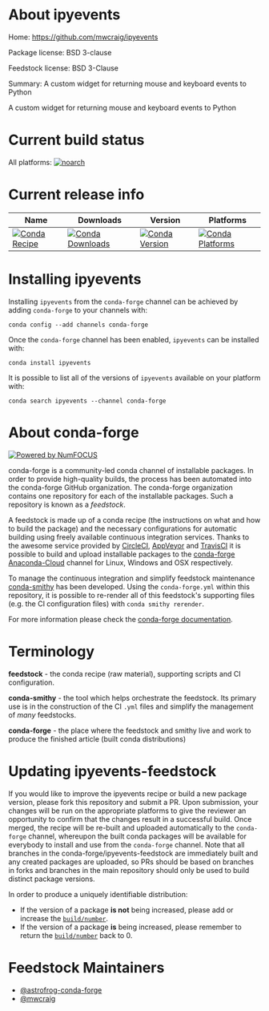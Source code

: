 <!--
# -*- mode: jinja -*-
-->

About ipyevents
===============

Home: https://github.com/mwcraig/ipyevents

Package license: BSD 3-clause

Feedstock license: BSD 3-Clause

Summary: A custom widget for returning mouse and keyboard events to Python

A custom widget for returning mouse and keyboard events to Python

Current build status
====================

All platforms:
[![noarch](https://img.shields.io/circleci/project/github/conda-forge/ipyevents-feedstock/master.svg?label=noarch)](https://circleci.com/gh/conda-forge/ipyevents-feedstock)

Current release info
====================

| Name | Downloads | Version | Platforms |
| --- | --- | --- | --- |
| [![Conda Recipe](https://img.shields.io/badge/recipe-ipyevents-green.svg)](https://anaconda.org/conda-forge/ipyevents) | [![Conda Downloads](https://img.shields.io/conda/dn/conda-forge/ipyevents.svg)](https://anaconda.org/conda-forge/ipyevents) | [![Conda Version](https://img.shields.io/conda/vn/conda-forge/ipyevents.svg)](https://anaconda.org/conda-forge/ipyevents) | [![Conda Platforms](https://img.shields.io/conda/pn/conda-forge/ipyevents.svg)](https://anaconda.org/conda-forge/ipyevents) |

Installing ipyevents
====================

Installing `ipyevents` from the `conda-forge` channel can be achieved by adding `conda-forge` to your channels with:

```
conda config --add channels conda-forge
```

Once the `conda-forge` channel has been enabled, `ipyevents` can be installed with:

```
conda install ipyevents
```

It is possible to list all of the versions of `ipyevents` available on your platform with:

```
conda search ipyevents --channel conda-forge
```


About conda-forge
=================

[![Powered by NumFOCUS](https://img.shields.io/badge/powered%20by-NumFOCUS-orange.svg?style=flat&colorA=E1523D&colorB=007D8A)](http://numfocus.org)

conda-forge is a community-led conda channel of installable packages.
In order to provide high-quality builds, the process has been automated into the
conda-forge GitHub organization. The conda-forge organization contains one repository
for each of the installable packages. Such a repository is known as a *feedstock*.

A feedstock is made up of a conda recipe (the instructions on what and how to build
the package) and the necessary configurations for automatic building using freely
available continuous integration services. Thanks to the awesome service provided by
[CircleCI](https://circleci.com/), [AppVeyor](https://www.appveyor.com/)
and [TravisCI](https://travis-ci.org/) it is possible to build and upload installable
packages to the [conda-forge](https://anaconda.org/conda-forge)
[Anaconda-Cloud](https://anaconda.org/) channel for Linux, Windows and OSX respectively.

To manage the continuous integration and simplify feedstock maintenance
[conda-smithy](https://github.com/conda-forge/conda-smithy) has been developed.
Using the ``conda-forge.yml`` within this repository, it is possible to re-render all of
this feedstock's supporting files (e.g. the CI configuration files) with ``conda smithy rerender``.

For more information please check the [conda-forge documentation](https://conda-forge.org/docs/).

Terminology
===========

**feedstock** - the conda recipe (raw material), supporting scripts and CI configuration.

**conda-smithy** - the tool which helps orchestrate the feedstock.
                   Its primary use is in the construction of the CI ``.yml`` files
                   and simplify the management of *many* feedstocks.

**conda-forge** - the place where the feedstock and smithy live and work to
                  produce the finished article (built conda distributions)


Updating ipyevents-feedstock
============================

If you would like to improve the ipyevents recipe or build a new
package version, please fork this repository and submit a PR. Upon submission,
your changes will be run on the appropriate platforms to give the reviewer an
opportunity to confirm that the changes result in a successful build. Once
merged, the recipe will be re-built and uploaded automatically to the
`conda-forge` channel, whereupon the built conda packages will be available for
everybody to install and use from the `conda-forge` channel.
Note that all branches in the conda-forge/ipyevents-feedstock are
immediately built and any created packages are uploaded, so PRs should be based
on branches in forks and branches in the main repository should only be used to
build distinct package versions.

In order to produce a uniquely identifiable distribution:
 * If the version of a package **is not** being increased, please add or increase
   the [``build/number``](https://conda.io/docs/user-guide/tasks/build-packages/define-metadata.html#build-number-and-string).
 * If the version of a package **is** being increased, please remember to return
   the [``build/number``](https://conda.io/docs/user-guide/tasks/build-packages/define-metadata.html#build-number-and-string)
   back to 0.

Feedstock Maintainers
=====================

* [@astrofrog-conda-forge](https://github.com/astrofrog-conda-forge/)
* [@mwcraig](https://github.com/mwcraig/)

